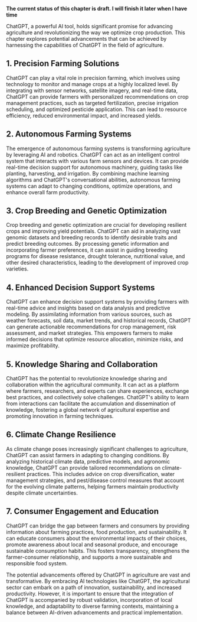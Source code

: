 **The current status of this chapter is draft. I will finish it later when I have time**

ChatGPT, a powerful AI tool, holds significant promise for advancing agriculture and revolutionizing the way we optimize crop production. This chapter explores potential advancements that can be achieved by harnessing the capabilities of ChatGPT in the field of agriculture.

**1. Precision Farming Solutions**
----------------------------------

ChatGPT can play a vital role in precision farming, which involves using technology to monitor and manage crops at a highly localized level. By integrating with sensor networks, satellite imagery, and real-time data, ChatGPT can provide farmers with personalized recommendations on crop management practices, such as targeted fertilization, precise irrigation scheduling, and optimized pesticide application. This can lead to resource efficiency, reduced environmental impact, and increased yields.

**2. Autonomous Farming Systems**
---------------------------------

The emergence of autonomous farming systems is transforming agriculture by leveraging AI and robotics. ChatGPT can act as an intelligent control system that interacts with various farm sensors and devices. It can provide real-time decision support for autonomous machinery, guiding tasks like planting, harvesting, and irrigation. By combining machine learning algorithms and ChatGPT's conversational abilities, autonomous farming systems can adapt to changing conditions, optimize operations, and enhance overall farm productivity.

**3. Crop Breeding and Genetic Optimization**
---------------------------------------------

Crop breeding and genetic optimization are crucial for developing resilient crops and improving yield potentials. ChatGPT can aid in analyzing vast genomic datasets and breeding records to identify desirable traits and predict breeding outcomes. By processing genetic information and incorporating farmer preferences, it can assist in guiding breeding programs for disease resistance, drought tolerance, nutritional value, and other desired characteristics, leading to the development of improved crop varieties.

**4. Enhanced Decision Support Systems**
----------------------------------------

ChatGPT can enhance decision support systems by providing farmers with real-time advice and insights based on data analysis and predictive modeling. By assimilating information from various sources, such as weather forecasts, soil data, market trends, and historical records, ChatGPT can generate actionable recommendations for crop management, risk assessment, and market strategies. This empowers farmers to make informed decisions that optimize resource allocation, minimize risks, and maximize profitability.

**5. Knowledge Sharing and Collaboration**
------------------------------------------

ChatGPT has the potential to revolutionize knowledge sharing and collaboration within the agricultural community. It can act as a platform where farmers, researchers, and experts can share experiences, exchange best practices, and collectively solve challenges. ChatGPT's ability to learn from interactions can facilitate the accumulation and dissemination of knowledge, fostering a global network of agricultural expertise and promoting innovation in farming techniques.

**6. Climate Change Resilience**
--------------------------------

As climate change poses increasingly significant challenges to agriculture, ChatGPT can assist farmers in adapting to changing conditions. By analyzing historical climate data, predictive models, and agronomic knowledge, ChatGPT can provide tailored recommendations on climate-resilient practices. This includes advice on crop diversification, water management strategies, and pest/disease control measures that account for the evolving climate patterns, helping farmers maintain productivity despite climate uncertainties.

**7. Consumer Engagement and Education**
----------------------------------------

ChatGPT can bridge the gap between farmers and consumers by providing information about farming practices, food production, and sustainability. It can educate consumers about the environmental impacts of their choices, promote awareness about local and seasonal produce, and encourage sustainable consumption habits. This fosters transparency, strengthens the farmer-consumer relationship, and supports a more sustainable and responsible food system.

The potential advancements offered by ChatGPT in agriculture are vast and transformative. By embracing AI technologies like ChatGPT, the agricultural sector can embark on a path of innovation, sustainability, and increased productivity. However, it is important to ensure that the integration of ChatGPT is accompanied by robust validation, incorporation of local knowledge, and adaptability to diverse farming contexts, maintaining a balance between AI-driven advancements and practical implementation.
